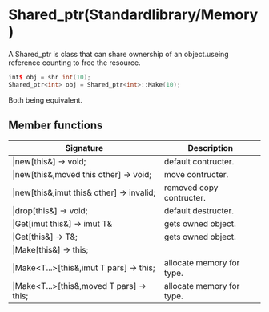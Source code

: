 # Shared_ptr(Standardlibrary/Memory)

A Shared_ptr is class that can  share ownership of an object.useing reference counting to free the resource.
```cpp
int$ obj = shr int(10);
Shared_ptr<int> obj = Shared_ptr<int>::Make(10);
```

Both being equivalent.


## Member functions
|  Signature |  Description
 --- | --- |
\|new[this&] -> void; | default contructer.
\|new[this&,moved this other] -> void; | move contructer.
\|new[this&,imut this& other] -> invalid; | removed copy contructer.
\|drop[this&] -> void; | default destructer.
\|Get[imut this&] -> imut T& | gets owned object.
\|Get[this&] -> T&; | gets owned object.
\|Make[this&] -> this; |
\|Make<T...>[this&,imut T pars] -> this; | allocate memory for type.
\|Make<T...>[this&,moved T pars] -> this; | allocate memory for type.